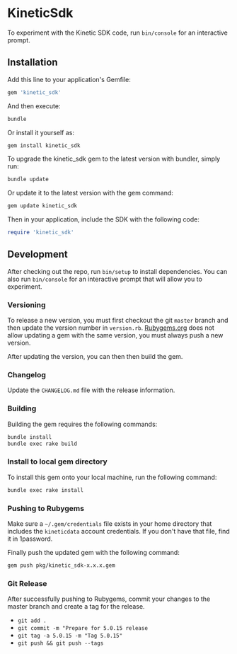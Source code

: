 # KineticSdk

To experiment with the Kinetic SDK code, run `bin/console` for an interactive prompt.

## Installation

Add this line to your application's Gemfile:

```ruby
gem 'kinetic_sdk'
```

And then execute:

```sh
bundle
```

Or install it yourself as:

```sh
gem install kinetic_sdk
```

To upgrade the kinetic_sdk gem to the latest version with bundler, simply run:

```sh
bundle update
```

Or update it to the latest version with the gem command:

```sh
gem update kinetic_sdk
```

Then in your application, include the SDK with the following code:

```ruby
require 'kinetic_sdk'
```

## Development

After checking out the repo, run `bin/setup` to install dependencies. You can also run `bin/console` for an interactive prompt that will allow you to experiment.

### Versioning

To release a new version, you must first checkout the git `master` branch and then update the version number in `version.rb`. [Rubygems.org](https://rubygems.org) does not allow updating a gem with the same version, you must always push a new version.

After updating the version, you can then then build the gem.

### Changelog

Update the `CHANGELOG.md` file with the release information.

### Building

Building the gem requires the following commands:

```sh
bundle install
bundle exec rake build
```

### Install to local gem directory

To install this gem onto your local machine, run the following command:

```sh
bundle exec rake install
```

### Pushing to Rubygems

Make sure a `~/.gem/credentials` file exists in your home directory that includes the `kineticdata` account credentials. If you don't have that file, find it in 1password.

Finally push the updated gem with the following command:

```sh
gem push pkg/kinetic_sdk-x.x.x.gem
```

### Git Release

After successfully pushing to Rubygems, commit your changes to the master branch and create a tag for the release.

* `git add .`
* `git commit -m "Prepare for 5.0.15 release`
* `git tag -a 5.0.15 -m "Tag 5.0.15"`
* `git push && git push --tags`
